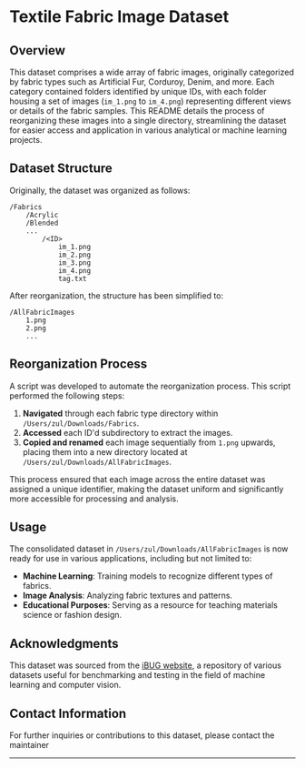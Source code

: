 # Textile Fabric Image Dataset

## Overview

This dataset comprises a wide array of fabric images, originally categorized by fabric types such as Artificial Fur, Corduroy, Denim, and more. Each category contained folders identified by unique IDs, with each folder housing a set of images (`im_1.png` to `im_4.png`) representing different views or details of the fabric samples. This README details the process of reorganizing these images into a single directory, streamlining the dataset for easier access and application in various analytical or machine learning projects.

## Dataset Structure

Originally, the dataset was organized as follows:

```
/Fabrics
    /Acrylic
    /Blended
    ...
        /<ID>
            im_1.png
            im_2.png
            im_3.png
            im_4.png
            tag.txt
```

After reorganization, the structure has been simplified to:

```
/AllFabricImages
    1.png
    2.png
    ...
```

## Reorganization Process

A script was developed to automate the reorganization process. This script performed the following steps:

1. **Navigated** through each fabric type directory within `/Users/zul/Downloads/Fabrics`.
2. **Accessed** each ID'd subdirectory to extract the images.
3. **Copied and renamed** each image sequentially from `1.png` upwards, placing them into a new directory located at `/Users/zul/Downloads/AllFabricImages`.

This process ensured that each image across the entire dataset was assigned a unique identifier, making the dataset uniform and significantly more accessible for processing and analysis.

## Usage

The consolidated dataset in `/Users/zul/Downloads/AllFabricImages` is now ready for use in various applications, including but not limited to:

- **Machine Learning**: Training models to recognize different types of fabrics.
- **Image Analysis**: Analyzing fabric textures and patterns.
- **Educational Purposes**: Serving as a resource for teaching materials science or fashion design.

## Acknowledgments

This dataset was sourced from the [iBUG website](https://ibug.doc.ic.ac.uk/resources/fabrics/), a repository of various datasets useful for benchmarking and testing in the field of machine learning and computer vision.

## Contact Information

For further inquiries or contributions to this dataset, please contact the maintainer

---
